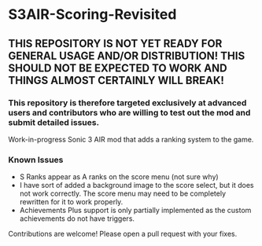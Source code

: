 # S3AIR-Scoring-Revisited

## THIS REPOSITORY IS NOT YET READY FOR GENERAL USAGE AND/OR DISTRIBUTION! THIS SHOULD NOT BE EXPECTED TO WORK AND THINGS ALMOST CERTAINLY WILL BREAK!
### This repository is therefore targeted exclusively at advanced users and contributors who are willing to test out the mod and submit detailed issues.

Work-in-progress Sonic 3 AIR mod that adds a ranking system to the game.

### Known Issues

 - S Ranks appear as A ranks on the score menu (not sure why)
 - I have sort of added a background image to the score select, but it does not work correctly. The score menu may need to be completely rewritten for it to work properly.
 - Achievements Plus support is only partially implemented as the custom achievements do not have triggers.

Contributions are welcome! Please open a pull request with your fixes.
